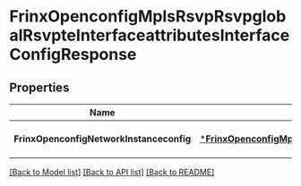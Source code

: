 # FrinxOpenconfigMplsRsvpRsvpglobalRsvpteInterfaceattributesInterfaceConfigResponse

## Properties
Name | Type | Description | Notes
------------ | ------------- | ------------- | -------------
**FrinxOpenconfigNetworkInstanceconfig** | [***FrinxOpenconfigMplsRsvpRsvpglobalRsvpteInterfaceattributesInterfaceConfig**](frinx.openconfig.mpls.rsvp.rsvpglobal.rsvpte.interfaceattributes.interface.Config.md) |  | [optional] [default to null]

[[Back to Model list]](../README.md#documentation-for-models) [[Back to API list]](../README.md#documentation-for-api-endpoints) [[Back to README]](../README.md)


